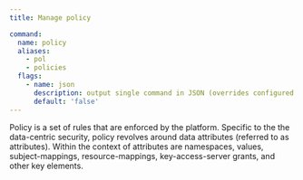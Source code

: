 ```yaml
---
title: Manage policy

command:
  name: policy
  aliases:
    - pol
    - policies
  flags:
    - name: json
      description: output single command in JSON (overrides configured output format)
      default: 'false'
---
```


Policy is a set of rules that are enforced by the platform. Specific to the the data-centric
security, policy revolves around data attributes (referred to as attributes). Within the context
of attributes are namespaces, values, subject-mappings, resource-mappings, key-access-server grants,
and other key elements.
